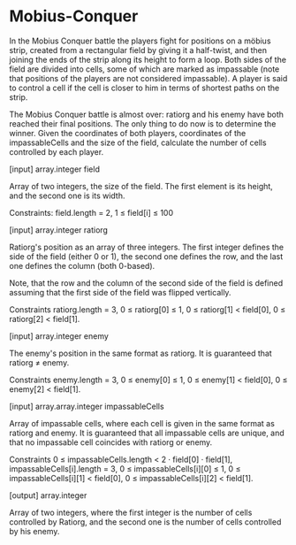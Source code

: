 # Mobius-Conquer
In the Mobius Conquer battle the players fight for positions on a möbius strip, created from a rectangular field by giving it a half-twist, and then joining the ends of the strip along its height to form a loop. Both sides of the field are divided into cells, some of which are marked as impassable (note that positions of the players are not considered impassable). A player is said to control a cell if the cell is closer to him in terms of shortest paths on the strip.

The Mobius Conquer battle is almost over: ratiorg and his enemy have both reached their final positions. The only thing to do now is to determine the winner. Given the coordinates of both players, coordinates of the impassableCells and the size of the field, calculate the number of cells controlled by each player.

[input] array.integer field

Array of two integers, the size of the field. The first element is its height, and the second one is its width.

Constraints:
field.length = 2,
1 ≤ field[i] ≤ 100

[input] array.integer ratiorg

Ratiorg's position as an array of three integers. The first integer defines the side of the field (either 0 or 1), the second one defines the row, and the last one defines the column (both 0-based).

Note, that the row and the column of the second side of the field is defined assuming that the first side of the field was flipped vertically.

Constraints
ratiorg.length = 3,
0 ≤ ratiorg[0] ≤ 1,
0 ≤ ratiorg[1] < field[0],
0 ≤ ratiorg[2] < field[1].

[input] array.integer enemy

The enemy's position in the same format as ratiorg. It is guaranteed that ratiorg ≠ enemy.

Constraints
enemy.length = 3,
0 ≤ enemy[0] ≤ 1,
0 ≤ enemy[1] < field[0],
0 ≤ enemy[2] < field[1].

[input] array.array.integer impassableCells

Array of impassable cells, where each cell is given in the same format as ratiorg and enemy. It is guaranteed that all impassable cells are unique, and that no impassable cell coincides with ratiorg or enemy.

Constraints
0 ≤ impassableCells.length < 2 · field[0] · field[1],
impassableCells[i].length = 3,
0 ≤ impassableCells[i][0] ≤ 1,
0 ≤ impassableCells[i][1] < field[0],
0 ≤ impassableCells[i][2] < field[1].

[output] array.integer

Array of two integers, where the first integer is the number of cells controlled by Ratiorg, and the second one is the number of cells controlled by his enemy.
